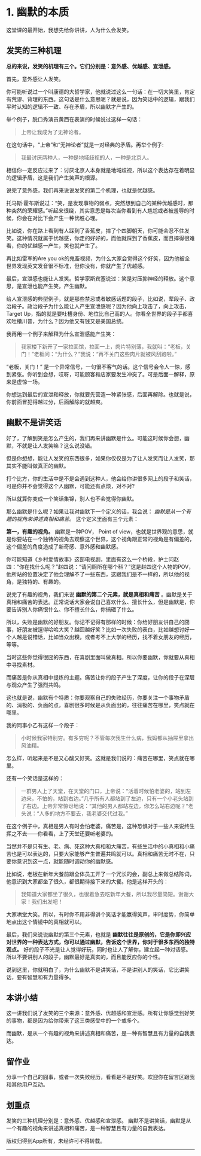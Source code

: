 # 1. 幽默的本质

这堂课的最开始，我想先给你讲讲，人为什么会发笑。    

## 发笑的三种机理

 **总的来说，发笑的机理有三个。它们分别是：意外感、优越感、宣泄感。**

首先，意外感让人发笑。

你可能听说过一个叫康德的大哲学家，他就说过这么一句话：在一切大笑里，肯定有荒谬、背理的东西。这句话是什么意思呢？就是说，因为笑话中的逻辑，跟我们平时认知的逻辑不一致、存在矛盾，所以幽默才产生的。

举个例子，脱口秀演员黄西在表演的时候说过这样一句话：

> 上帝让我成为了无神论者。

在这句话中，“上帝”和“无神论者”就是一对经典的矛盾。再举个例子:

> 我最讨厌两种人，一种是地域歧视的人，一种是北京人。

相信你一定反应过来了：讨厌北京人本身就是地域歧视，所以这个表达存在着明显的逻辑矛盾，这是我们产生笑声的根源。

说完了意外感，我们再来说说发笑的第二个机理，也就是优越感。

托马斯·霍布斯说过：“笑，是发现事物的弱点，突然想到自己的某种优越感时，那种突然的荣耀感。”听起来很绕，其实意思是每次当你看到有人尴尬或者被羞辱的时候，你会在对比下会产生一种优胜心理。

比如说，你在路上看到有人踩到了香蕉皮，摔了个四脚朝天，你可能会忍不住发笑。这种情况就属于优越感，你走的好好的，而他就踩到了香蕉皮，而且摔得很难看，你的优越感一产生，笑也就产生了。

再比如雷军的Are you ok的鬼畜视频，为什么大家会觉得这个好笑，因为他被全世界发现英文发音很不标准，但你没有，你就产生了优越感。    

最后，宣泄感也能让人发笑。哲学家斯宾塞说过：笑是对压抑神经的释放。这个意思，是宣泄也能产生笑，产生幽默。

给人宣泄感的典型例子，就是那些禁忌或者敏感话题的段子，比如说，荤段子、政治段子。政治段子为什么能让人产生宣泄感呢？因为他向上攻击了，向上攻击， Target Up，指的就是要吐槽身份、地位比自己高的人。你看全世界的段子手都喜欢吐槽川普，为什么？因为他又有钱又是美国总统。

我再用一个例子来解释为什么宣泄感能产生笑：

> 我家楼下新开了一家拉面馆，拉面一上，肉片特别薄，我就叫：“老板，关门！”老板问：“为什么？”我说：“再不关门这些肉片就被风刮跑啦。”

“老板，关门！” 是一个异常信号，一句很不客气的话。这个信号会令人一惊，感到紧张。你听到会想，哎呀，可能顾客和店家要发生冲突了。可是后面一解释，原来是虚惊一场。

你想达到最后的宣泄和释放，你就要先营造一种紧张感，后面再解除。也就是说，你前面冒犯得越过分，后面解除的就越爽。

## 幽默不是讲笑话

好了，了解到笑是怎么产生的，我们再来讲幽默是什么。可能这时候你会想，幽默，不就是让人发笑嘛？这么说没错。

但是你想想，能让人发笑的东西很多，如果你仅仅是为了让人发笑而让人发笑，那其实不能叫做真正的幽默。

打个比方，你的生活中是不是会遇到这种人，他会给你讲很多网上的段子和笑话，可是你并不会觉得这个人幽默，可能还有点烦，对不对?

所以就算你变成一个笑话集锦，别人也不会觉得你幽默。

那么幽默是什么呢？如果让我对幽默下一个定义的话，我会说： *幽默是从一个有趣的视角来讲述真相和痛苦。* 这个定义里面有三个元素：

 **第一，有趣的视角。** 幽默是一种POV， Point of view，也就是世界观的意思，就是你要站在一个独特的视角去观察这个世界，这个视角跟正常的视角是有偏差的，这个偏差的角度造成了新奇感、意外感和幽默感。

你可能知道《乡村爱情故事》这部电视剧，里面有这么一个桥段，护士问赵四：“你在找什么呢？”赵四说：“请问厕所在哪个科？”这是赵四这个人物的POV，他所站的位置决定了他会理解不了一些东西，这跟我们是不一样的，所以他的视角，是独特的、有趣的。

说完了有趣的视角，我们来说 **幽默的第二个元素，就是真相和痛苦** 。幽默是关于真相和痛苦的表达。正常说话大家会说自己喜欢什么、擅长什么，但是幽默是，你要告诉别人你痛恨什么、你不擅长什么，你搞砸了什么。

所以，失败是幽默的好朋友。你记不记得有那样的时候：你给好朋友讲自己的囧事，好朋友被逗得哈哈大笑？越囧越好笑？比如一次失败的表白，比如越想讨好一个人越是说错话，比如当众出糗，或者考不上大学的经历，找不着女朋友的经历，等等。

当时这些你觉得很囧的东西，在喜剧里面叫做真相。所以你要幽默，你就要从真相中寻找素材。

而痛苦是你从真相中提炼的主题。痛苦让你的段子产生了深度，让你的段子在深层与观众产生了强烈共鸣。

这也就是说，幽默有个特质：你要观察自己的失败经历，你要关注一个事物矛盾的、消极的、负面的点，喜剧很多时候是从负面出的，往往痛苦在哪里，笑点就在哪里。

我的同事小乙有这样一个段子：

> 小时候我家特别穷。有多穷呢？不管每次我生什么病，我妈都从抽屉里拿出风油精。

怎么样，听起来是不是又心酸又好笑。这就是我们说的：痛苦在哪里，笑点就在哪里。

还有一个笑话是这样的：    

> 一群男人上了天堂，在天堂的门口，上帝说：“活着时候怕老婆的，站到左边来，不怕的，站到右边。”几乎所有人都站到了左边，只有一个小老头站到了右边。上帝非常惊讶地说：“其他的男人都站左边，你怎么站右边呢？“老头说：“人多的地方不要去，我老婆交代过我。”

在这个例子中，真相是男人有时会怕老婆，痛苦是，这种恐惧对于一些人来说终生挥之不去——你看看，上了天堂还要听老婆的。

当然并不是只有生、老、病、死这种大真相和大痛苦，有些生活中的小真相和小痛苦也是可以表达的，只要大家能够产生普遍共鸣就可以。真相和痛苦无时不在，只要你意识到这一点，就能随时调动你的幽默感。

比如说，老板在新年大餐前跟全体员工开了一个冗长的会，副总上来做总结陈词，他意识到大家都坐了很久，都很期待接下来的大餐。他是这样开头的：

> 我知道大家都坐了很久，也很着急去吃新年大餐，所以我尽量简短。谢谢大家！我们出发吧！

大家哄堂大笑。所以，有时你不用非得讲个笑话才能赢得笑声，审时度势，你简单地点出这个情镜中的真相就可以。

最后，我们来说说幽默的第三个元素，也就是 **幽默往往是原创的，它是你即兴应对世界的一种表达方式，你可以通过幽默，告诉这个世界，你对于很多东西的独特观点。** 好的段子不光是让人觉得好玩，同时也让人了解你，建立起一种对话感。所以不要讲别人的段子，幽默最好是真实的，而且能反应你的个性。

说到这里，你就明白了，为什么幽默不是讲笑话，不是讲别人的笑话，它比讲笑话，要有智慧和有力量得多。

## 本讲小结

这一讲我们说了发笑的三个来源：意外感、优越感和宣泄感。所有让你感觉到好笑的事物，都是因为给你带来了这三类感受中的一个或多个。

而幽默，是从一个有趣的视角来讲述真相和痛苦，是一种有智慧且有力量的自我表达。

## 留作业

分享一个自己的囧事，或者一次失败经历，看看是不是好笑。欢迎你在留言区跟我和其他用户互动。

## 划重点

发笑的三种机理分别是：意外感、优越感和宣泄感。
幽默不是讲笑话，幽默是从一个有趣的视角来讲述真相和痛苦，是一种智慧且有力量的自我表达。

版权归得到App所有，未经许可不得转载。

---
